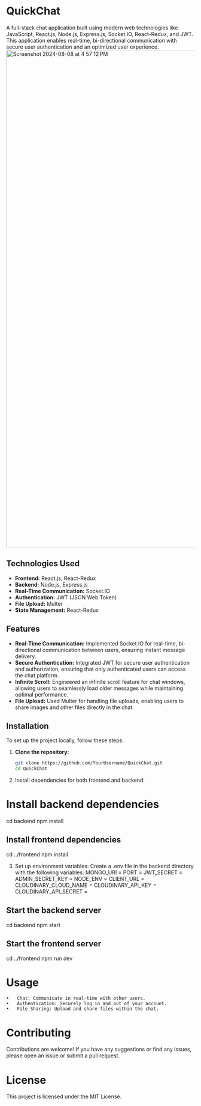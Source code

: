 # QuickChat

A full-stack chat application built using modern web technologies like JavaScript, React.js, Node.js, Express.js, Socket.IO, React-Redux, and JWT. This application enables real-time, bi-directional communication with secure user authentication and an optimized user experience.
<img width="1327" alt="Screenshot 2024-08-08 at 4 57 12 PM" src="https://github.com/user-attachments/assets/1ea6cf36-7917-4fdd-8c94-1b7456d4b63a">

## Technologies Used

- **Frontend:** React.js, React-Redux
- **Backend:** Node.js, Express.js
- **Real-Time Communication:** Socket.IO
- **Authentication:** JWT (JSON Web Token)
- **File Upload:** Multer
- **State Management:** React-Redux

## Features

- **Real-Time Communication:** Implemented Socket.IO for real-time, bi-directional communication between users, ensuring instant message delivery.
- **Secure Authentication:** Integrated JWT for secure user authentication and authorization, ensuring that only authenticated users can access the chat platform.
- **Infinite Scroll:** Engineered an infinite scroll feature for chat windows, allowing users to seamlessly load older messages while maintaining optimal performance.
- **File Upload:** Used Multer for handling file uploads, enabling users to share images and other files directly in the chat.

## Installation

To set up the project locally, follow these steps:

1. **Clone the repository:**

   ```bash
   git clone https://github.com/YourUsername/QuickChat.git
   cd QuickChat
2.	Install dependencies for both frontend and backend:
# Install backend dependencies
cd backend
npm install

## Install frontend dependencies
cd ../frontend
npm install

3.	Set up environment variables:
Create a .env file in the backend directory with the following variables:
MONGO_URI = 
PORT = 
JWT_SECRET = 
ADMIN_SECRET_KEY = 
NODE_ENV = 
CLIENT_URL = 
CLOUDINARY_CLOUD_NAME = 
CLOUDINARY_API_KEY = 
CLOUDINARY_API_SECRET = 

## Start the backend server
cd backend
npm start

## Start the frontend server
cd ../frontend
npm run dev

# Usage

	•	Chat: Communicate in real-time with other users.
	•	Authentication: Securely log in and out of your account.
	•	File Sharing: Upload and share files within the chat.



# Contributing

Contributions are welcome! If you have any suggestions or find any issues, please open an issue or submit a pull request.

# License

This project is licensed under the MIT License.

